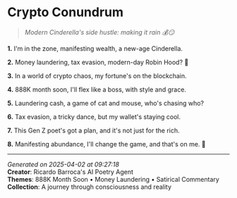 # Crypto Conundrum

> *Modern Cinderella's side hustle: making it rain 💰😏*

**1.** I'm in the zone, manifesting wealth, a new-age Cinderella.


**2.** Money laundering, tax evasion, modern-day Robin Hood? 🤔


**3.** In a world of crypto chaos, my fortune's on the blockchain.


**4.** 888K month soon, I'll flex like a boss, with style and grace.


**5.** Laundering cash, a game of cat and mouse, who's chasing who?


**6.** Tax evasion, a tricky dance, but my wallet's staying cool.


**7.** This Gen Z poet's got a plan, and it's not just for the rich.


**8.** Manifesting abundance, I'll change the game, and that's on me. 💫



---

*Generated on 2025-04-02 at 09:27:18*  
**Creator**: Ricardo Barroca's AI Poetry Agent  
**Themes**: 888K Month Soon • Money Laundering • Satirical Commentary  
**Collection**: A journey through consciousness and reality